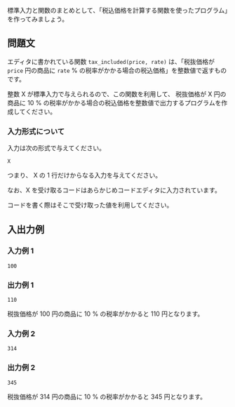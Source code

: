 標準入力と関数のまとめとして、「税込価格を計算する関数を使ったプログラム」を作ってみましょう。

## 問題文

エディタに書かれている関数 `tax_included(price, rate)` は、「税抜価格が `price` 円の商品に `rate` % の税率がかかる場合の税込価格」を整数値で返すものです。

整数 X が標準入力で与えられるので、この関数を利用して、 税抜価格が X 円の商品に 10 % の税率がかかる場合の税込価格を整数値で出力するプログラムを作成してください。

### 入力形式について

入力は次の形式で与えてください。

```text
X
```

つまり、 X の 1 行だけからなる入力を与えてください。

なお、X を受け取るコードはあらかじめコードエディタに入力されています。

コードを書く際はそこで受け取った値を利用してください。

## 入出力例

### 入力例 1

```text
100
```

### 出力例 1

```text
110
```

税抜価格が 100 円の商品に 10 % の税率がかかると 110 円となります。

### 入力例 2

```text
314
```

### 出力例 2

```text
345
```

税抜価格が 314 円の商品に 10 % の税率がかかると 345 円となります。
